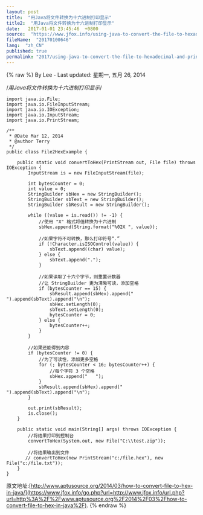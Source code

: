 ```yaml
---
layout: post
title:  "用Java将文件转换为十六进制打印显示"
title2:  "用Java将文件转换为十六进制打印显示"
date:   2017-01-01 23:45:46  +0800
source:  "https://www.jfox.info/using-java-to-convert-the-file-to-hexadecimal-and-print-display.html"
fileName:  "20170100646"
lang:  "zh_CN"
published: true
permalink: "2017/using-java-to-convert-the-file-to-hexadecimal-and-print-display.html"
---
```

{% raw %}
By Lee - Last updated: 星期一, 五月 26, 2014

/*用Java将文件转换为十六进制打印显示*/

    import java.io.File;
    import java.io.FileInputStream;
    import java.io.IOException;
    import java.io.InputStream;
    import java.io.PrintStream;
     
    /**
     * @Date Mar 12, 2014
     * @author Terry
     */
    public class File2HexExample {
     
        public static void convertToHex(PrintStream out, File file) throws IOException {
            InputStream is = new FileInputStream(file);
     
            int bytesCounter = 0;
            int value = 0;
            StringBuilder sbHex = new StringBuilder();
            StringBuilder sbText = new StringBuilder();
            StringBuilder sbResult = new StringBuilder();
     
            while ((value = is.read()) != -1) {
                //使用 "X" 格式将值转换为十六进制
                sbHex.append(String.format("%02X ", value));
     
                //如果字符不可转换，那么打印符号“.”
                if (!Character.isISOControl(value)) {
                    sbText.append((char) value);
                } else {
                    sbText.append(".");
                }
     
                //如果读取了十六个字节，则重置计数器
                //让 StringBuilder 更为清晰可读，添加空格
                if (bytesCounter == 15) {
                    sbResult.append(sbHex).append("      ").append(sbText).append("\n");
                    sbHex.setLength(0);
                    sbText.setLength(0);
                    bytesCounter = 0;
                } else {
                    bytesCounter++;
                }
            }
     
            //如果还能得到内容
            if (bytesCounter != 0) {
                //为了可读性，添加更多空格
                for (; bytesCounter < 16; bytesCounter++) {
                    //每个字符 3 个空格
                    sbHex.append("   ");
                }
                sbResult.append(sbHex).append("      ").append(sbText).append("\n");
            }
     
            out.print(sbResult);
            is.close();
        }
     
        public static void main(String[] args) throws IOException {
            //将结果打印到控制台
            convertToHex(System.out, new File("C:\\test.zip"));
     
            //将结果输出到文件
           // convertToHex(new PrintStream("c:/file.hex"), new File("c:/file.txt"));
        }
    }
    
    

原文地址:[http://www.aptusource.org/2014/03/how-to-convert-file-to-hex-in-java/](https://www.jfox.info/go.php?url=http://www.jfox.info/url.php?url=http%3A%2F%2Fwww.aptusource.org%2F2014%2F03%2Fhow-to-convert-file-to-hex-in-java%2F).
{% endraw %}
